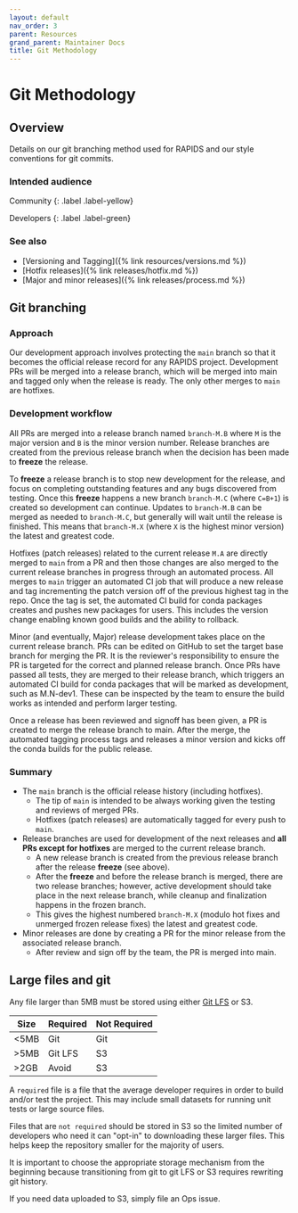 ```yaml
---
layout: default
nav_order: 3
parent: Resources
grand_parent: Maintainer Docs
title: Git Methodology
---
```


# Git Methodology

## Overview

Details on our git branching method used for RAPIDS and our style conventions for git commits.

### Intended audience

Community
{: .label .label-yellow}

Developers
{: .label .label-green}

### See also

* [Versioning and Tagging]({% link resources/versions.md %})
* [Hotfix releases]({% link releases/hotfix.md %})
* [Major and minor releases]({% link releases/process.md %})

## Git branching

### Approach

Our development approach involves protecting the `main` branch so that it becomes the official release record for any RAPIDS project. Development PRs will be merged into a release branch, which will be merged into main and tagged only when the release is ready. The only other merges to `main` are hotfixes.

### Development workflow

All PRs are merged into a release branch named `branch-M.B` where `M` is the major version and `B` is the minor version number. Release branches are created from the previous release branch when the decision has been made to **freeze** the release.

To **freeze** a release branch is to stop new development for the release, and focus on completing outstanding features and any bugs discovered from testing. Once this **freeze** happens a new branch `branch-M.C` (where `C=B+1`) is created so development can continue. Updates to `branch-M.B` can be merged as needed to `branch-M.C`, but generally will wait until the release is finished. This means that `branch-M.X` (where `X` is the highest minor version) the latest and greatest code.

Hotfixes (patch releases) related to the current release `M.A` are directly merged to `main` from a PR and then those changes are also merged to the current release branches in progress through an automated process. All merges to `main` trigger an automated CI job that will produce a new release and tag incrementing the patch version off of the previous highest tag in the repo. Once the tag is set, the automated CI build for conda packages creates and pushes new packages for users. This includes the version change enabling known good builds and the ability to rollback.

Minor (and eventually, Major) release development takes place on the current release branch. PRs can be edited on GitHub to set the target base branch for merging the PR. It is the reviewer's responsibility to ensure the PR is targeted for the correct and planned release branch. Once PRs have passed all tests, they are merged to their release branch, which triggers an automated CI build for conda packages that will be marked as development, such as M.N-dev1. These can be inspected by the team to ensure the build works as intended and perform larger testing.

Once a release has been reviewed and signoff has been given, a PR is created to merge the release branch to main. After the merge, the automated tagging process tags and releases a minor version and kicks off the conda builds for the public release.

### Summary

- The `main` branch is the official release history (including hotfixes).
  - The tip of `main` is intended to be always working given the testing and reviews of merged PRs.
  - Hotfixes (patch releases) are automatically tagged for every push to `main`.
- Release branches are used for development of the next releases and **all PRs except for hotfixes** are merged to the current release branch.
  - A new release branch is created from the previous release branch after the release **freeze** (see above).
  - After the **freeze** and before the release branch is merged, there are two release branches; however, active development should take place in the next release branch, while cleanup and finalization happens in the frozen branch.
  - This gives the highest numbered `branch-M.X` (modulo hot fixes and unmerged frozen release fixes) the latest and greatest code.
- Minor releases are done by creating a PR for the minor release from the associated release branch.
  - After review and sign off by the team, the PR is merged into main.

## Large files and git

Any file larger than 5MB must be stored using either [Git LFS](https://git-lfs.github.com/) or S3.

| Size | Required | Not Required |
| ---- | -------- | ------------ |
| <5MB | Git | Git |
| >5MB | Git LFS | S3 |
| >2GB | Avoid | S3 |

A `required` file is a file that the average developer requires in order to build and/or test the project. This may include small datasets for running unit tests or large source files.

Files that are `not required` should be stored in S3 so the limited number of developers who need it can "opt-in" to downloading these larger files. This helps keep the repository smaller for the majority of users.

It is important to choose the appropriate storage mechanism from the beginning because transitioning from git to git LFS or S3 requires rewriting git history.

If you need data uploaded to S3, simply file an Ops issue.

